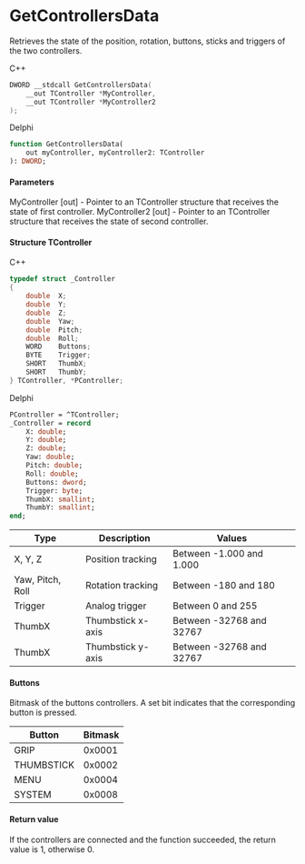 ﻿# GetControllersData
Retrieves the state of the position, rotation, buttons, sticks and triggers of the two controllers.

С++
```c
DWORD __stdcall GetControllersData(
	__out TController *MyController,
	__out TController *MyController2
);
```

Delphi
```pascal
function GetControllersData(
	out myController, myController2: TController
): DWORD;
```

#### Parameters
MyController [out] - Pointer to an TController structure that receives the state of first controller.
MyController2 [out] - Pointer to an TController structure that receives the state of second controller.

#### Structure TController
C++
```c
typedef struct _Controller
{
	double	X;
	double	Y;
	double	Z;
	double	Yaw;
	double	Pitch;
	double	Roll;
	WORD	Buttons;
	BYTE	Trigger;
	SHORT	ThumbX;
	SHORT	ThumbY;
} TController, *PController;
```

Delphi
```pascal
PController = ^TController;
_Controller = record
	X: double;
    Y: double;
    Z: double;
    Yaw: double;
    Pitch: double;
    Roll: double;
    Buttons: dword;
    Trigger: byte;
    ThumbX: smallint;
    ThumbY: smallint;
end;
```

| Type | Description | Values |
| ------------- | ------------- | ------------- |
| X, Y, Z | Position tracking | Between -1.000 and 1.000 |
| Yaw, Pitch, Roll | Rotation tracking | Between -180 and 180 |
| Trigger | Analog trigger | Between 0 and 255 |
| ThumbX | Thumbstick x-axis | Between -32768 and 32767 |
| ThumbX | Thumbstick y-axis | Between -32768 and 32767 |

#### Buttons
Bitmask of the buttons controllers. A set bit indicates that the corresponding button is pressed. 

| Button | 	Bitmask |
| ------------- | ------------- |
| GRIP | 0x0001  |
| THUMBSTICK | 0x0002 |
| MENU | 0x0004 |
| SYSTEM | 0x0008 |

#### Return value
If the controllers are connected and the function succeeded, the return value is 1, otherwise 0.